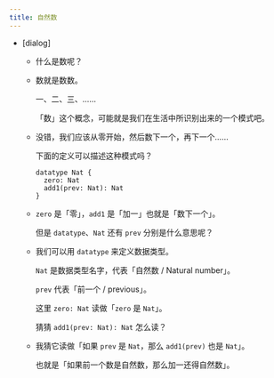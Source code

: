 ```yaml
---
title: 自然数
---
```


- [dialog]

  - 什么是数呢？

  - 数就是数数。

    一、二、三、……

    「数」这个概念，可能就是我们在生活中所识别出来的一个模式吧。

  - 没错，我们应该从零开始，然后数下一个，再下一个……

    下面的定义可以描述这种模式吗？

    ``` cicada
    datatype Nat {
      zero: Nat
      add1(prev: Nat): Nat
    }
    ```

  - `zero` 是「零」，`add1` 是「加一」也就是「数下一个」。

    但是 `datatype`、`Nat` 还有 `prev` 分别是什么意思呢？

  - 我们可以用 `datatype` 来定义数据类型。

    `Nat` 是数据类型名字，代表「自然数 / Natural number」。

    `prev` 代表「前一个 / previous」。

    这里 `zero: Nat` 读做「`zero` 是 `Nat`」。

    猜猜 `add1(prev: Nat): Nat` 怎么读？

  - 我猜它读做「如果 `prev` 是 `Nat`，那么 `add1(prev)` 也是 `Nat`」。

    也就是「如果前一个数是自然数，那么加一还得自然数」。
